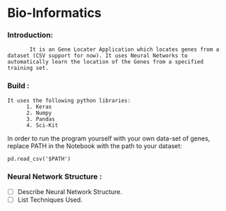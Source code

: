 # Bio-Informatics


### Introduction:   
           It is an Gene Locater Application which locates genes from a dataset (CSV support for now). It uses Neural Networks to automatically learn the location of the Genes from a specified training set.
           
           
### Build :
    It uses the following python libraries: 
          1. Keras
          2. Numpy
          3. Pandas
          4. Sci-Kit
          
 In order to run the program yourself with your own data-set of genes, replace PATH in the Notebook with the path to your dataset: 
```
pd.read_csv('$PATH')
```


### Neural Network Structure : 

- [ ] Describe Neural Network Structure.
- [ ] List Techniques Used.

